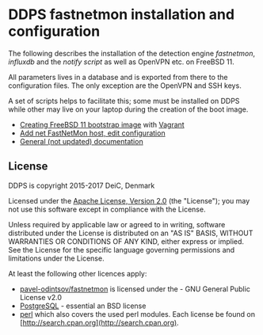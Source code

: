 
# DDPS fastnetmon installation and configuration

The following describes the installation of the detection engine _fastnetmon_, _influxdb_
and the _notify script_ as well as OpenVPN etc. on FreeBSD 11.

All parameters lives in a database and is exported from there to the configuration files.
The only exception are the OpenVPN and SSH keys.

A set of scripts helps to facilitate this; some must be installed on DDPS while other
may live on your laptop during the creation of the boot image.

  - [Creating FreeBSD 11 bootstrap image](vagrant/README.md) with [Vagrant](https://www.vagrantup.com)
  - [Add net FastNetMon host, edit configuration](src2/README.md)
  - [General (not updated) documentation](docs/README-fnm.md)

## License

DDPS is copyright 2015-2017 DeiC, Denmark

Licensed under the [Apache License, Version 2.0](http://www.apache.org/licenses/LICENSE-2.0)
(the "License"); you may not use this software except in compliance with the
License.

Unless required by applicable law or agreed to in writing, software distributed
under the License is distributed on an "AS IS" BASIS, WITHOUT WARRANTIES OR
CONDITIONS OF ANY KIND, either express or implied. See the License for the
specific language governing permissions and limitations under the License.

At least the following other licences apply:

  - [pavel-odintsov/fastnetmon](https://github.com/pavel-odintsov/fastnetmon/blob/master/LICENSE) is licensed under the - GNU General Public License v2.0
  - [PostgreSQL](https://www.postgresql.org/about/licence/) - essential an BSD license
  - [perl](https://dev.perl.org/licenses/) which also covers the used perl modules. Each license
    be found on [http://search.cpan.org](http://search.cpan.org).
